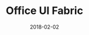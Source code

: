 ---
date: 2018-02-02
title: Office UI Fabric
company: Microsoft
link: https://developer.microsoft.com/en-us/fabric
image: ./images/fabric.jpg
description: The official front-end framework for building experiences that fit seamlessly into Office and Office 365.

---